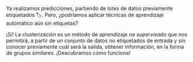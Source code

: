 Ya realizamos predicciones, partiendo de lotes de datos previamente etiquetados :label:. Pero, ¿podríamos aplicar técnicas de aprendizaje automático aún sin etiquetas?

¡Sí! La clusterización es un método de aprendizaje _no supervisado_ que nos permitirá, a partir de un conjunto de datos no etiquetados de entrada y sin conocer previamente cuál será la salida, obtener información, en la forma de grupos similares. ¡Descubramos cómo funciona!
